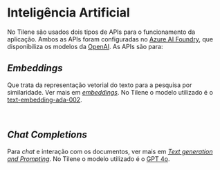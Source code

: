 # Inteligência Artificial

No Tilene são usados dois tipos de APIs para o funcionamento da aplicação. Ambos as APIs foram configuradas no [Azure AI Foundry](https://ai.azure.com/), que disponibiliza os modelos da [OpenAI](https://openai.com/). As APIs são para:

## _Embeddings_

Que trata da representação vetorial do texto para a pesquisa por similaridade. Ver mais em [_embeddings_](https://platform.openai.com/docs/guides/embeddings). No Tilene o modelo utilizado é o [text-embedding-ada-002](https://platform.openai.com/docs/models/text-embedding-ada-002).

<br>

## _Chat Completions_

Para _chat_ e interação com os documentos, ver mais em [_Text generation and Prompting_](https://platform.openai.com/docs/guides/chat/introduction). No Tilene o modelo utilizado é o [GPT 4o](https://openai.com/index/hello-gpt-4o/).
